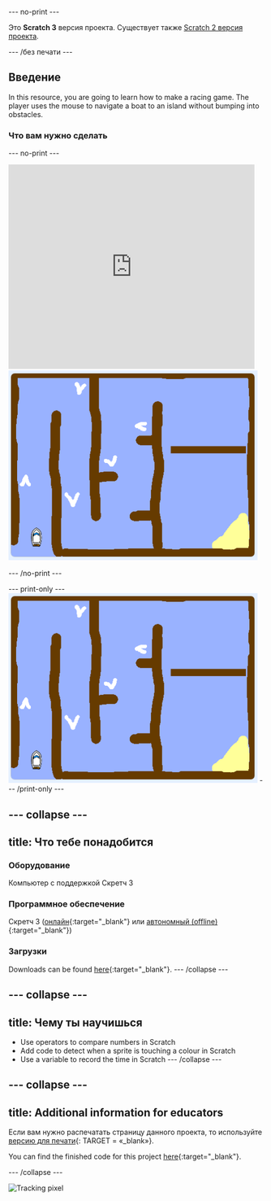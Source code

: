 \--- no-print \---

Это **Scratch 3** версия проекта. Существует также [Scratch 2 версия проекта](https://projects.raspberrypi.org/en/projects/boat-race-scratch2).

\--- /без печати \---

## Введение

In this resource, you are going to learn how to make a racing game. The player uses the mouse to navigate a boat to an island without bumping into obstacles.

### Что вам нужно сделать

\--- no-print \---

<div class="scratch-preview">
  <iframe allowtransparency="true" width="485" height="402" src="https://scratch.mit.edu/projects/embed/276662533/?autostart=false" frameborder="0" scrolling="no"></iframe>
  <img src="images/boat_race_demo.png">
</div>

\--- /no-print \---

\--- print-only \--- ![boat race demo](images/boat_race_demo.png) \--- /print-only \---

## \--- collapse \---

## title: Что тебе понадобится

### Оборудование

Компьютер с поддержкой Скретч 3

### Программное обеспечение

Скретч 3 ([онлайн](https://rpf.io/scratchon){:target="_blank"} или [автономный (offline)](https://rpf.io/scratchoff){:target="_blank"})

### Загрузки

Downloads can be found [here](http://rpf.io/p/en/boat-race-go){:target="_blank"}. \--- /collapse \---

## \--- collapse \---

## title: Чему ты научишься

- Use operators to compare numbers in Scratch
- Add code to detect when a sprite is touching a colour in Scratch
- Use a variable to record the time in Scratch \--- /collapse \---

## \--- collapse \---

## title: Additional information for educators

Если вам нужно распечатать страницу данного проекта, то используйте [версию для печати](https://projects.raspberrypi.org/en/projects/boat-race/print){: TARGET = «_blank»}.

You can find the finished code for this project [here](http://rpf.io/p/en/boat-race-get){:target="_blank"}.

\--- /collapse \---

![Tracking pixel](https://code.org/api/hour/begin_codeclub_boatrace.png)